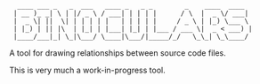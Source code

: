 ```
  ____ ___ _   _  ___   ____ _   _ _        _    ____  ____  
 | __ )_ _| \ | |/ _ \ / ___| | | | |      / \  |  _ \/ ___|
 |  _ \| ||  \| | | | | |   | | | | |     / _ \ | |_) \___ \
 | |_) | || |\  | |_| | |___| |_| | |___ / ___ \|  _ < ___) |
 |____/___|_| \_|\___/ \____|\___/|_____/_/   \_\_| \_\____/
```
A tool for drawing relationships between source code files.

This is very much a work-in-progress tool.
